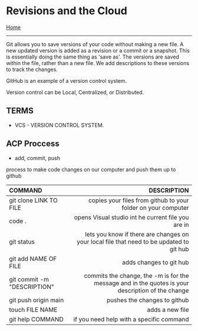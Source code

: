 # Revisions and the Cloud

[Home](readme.md)

---

Git allows you to save versions of your code without making a new file.  A new updated version is added as a revision or a commit or a snapshot.  This is essentially doing the same thing as 'save as'.  The versions are saved within the file, rather than a new file.  We add descriptions to these versions to track the changes.

GitHub is an example of a version control system.  

Version control can be Local, Centralized, or Distributed.

## TERMS
- VCS - VERSION CONTROL SYSTEM.  


## ACP Proccess 
- add, commit, push
	
process to make code changes on our computer and push them up to github

|**COMMAND**|**DESCRIPTION**|
|:---|---:|
|git clone LINK TO FILE|copies your files from github to your folder on your computer|
|code .|opens Visual studio int he current file you are in|
|git status|lets you know if there are changes on your local file that need to be updated to git hub|
|git add NAME OF FILE|adds changes to git hub|
|git commit -m "DESCRIPTION"|commits the change, the -m is for the message and in the quotes is your description of the change|
|git push origin main|pushes the changes to github|
|touch FILE NAME|adds a new file|
|git help COMMAND|if you need help with a specific command|
